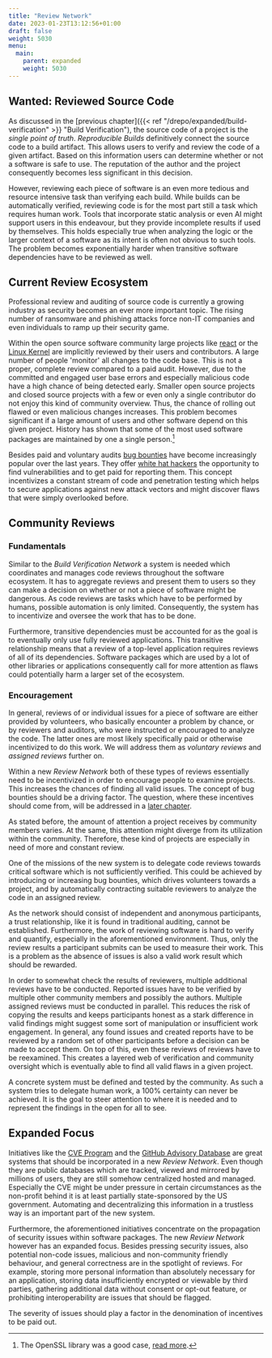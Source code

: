 ```yaml
---
title: "Review Network"
date: 2023-01-23T13:12:56+01:00
draft: false
weight: 5030
menu:
  main:
    parent: expanded
    weight: 5030
---
```


## Wanted: Reviewed Source Code

<!-- TODO what is a review in the current context?-->

As discussed in the [previous
chapter]({{< ref "/drepo/expanded/build-verification" >}} "Build Verification"),
the source code of a project is the _single point of truth_. _Reproducible
Builds_ definitively connect the source code to a build artifact. This allows
users to verify and review the code of a given artifact. Based on this
information users can determine whether or not a software is safe to use. The
reputation of the author and the project consequently becomes less significant
in this decision.

<!-- reproducible builds are center stage -->
<!-- the source code becomes the single point of truth -->
<!-- the represents the software people are looking for -->
<!-- authors and the publication of build artifacts becomes less significant -->

However, reviewing each piece of software is an even more tedious and resource
intensive task than verifying each build. While builds can be automatically
verified, reviewing code is for the most part still a task which requires human
work. Tools that incorporate static analysis or even AI might support users in
this endeavour, but they provide incomplete results if used by themselves. This
holds especially true when analyzing the logic or the larger context of a
software as its intent is often not obvious to such tools. The problem becomes
exponentially harder when transitive software dependencies have to be reviewed
as well.

## Current Review Ecosystem

Professional review and auditing of source code is currently a growing industry
as security becomes an ever more important topic. The rising number of
ransomware and phishing attacks force non-IT companies and even individuals to
ramp up their security game.

Within the open source software community large projects like
[react](https://github.com/facebook/react "react") or the
[Linux Kernel](https://kernel.org/ "Linux Kernel") are implicitly reviewed by
their users and contributors. A large number of people 'monitor' all changes to
the code base. This is not a proper, complete review compared to a paid audit.
However, due to the committed and engaged user base errors and especially
malicious code have a high chance of being detected early. Smaller open source
projects and closed source projects with a few or even only a single contributor
do not enjoy this kind of community overview. Thus, the chance of rolling out
flawed or even malicious changes increases. This problem becomes significant if
a large amount of users and other software depend on this given project. History
has shown that some of the most used software packages are maintained by one a
single person.[^heartbleed]

[^heartbleed]:
    The OpenSSL library was a good case,
    [read more](https://it.slashdot.org/story/14/05/03/0129250/free-can-make-you-bleed-the-underresourced-open-source).

Besides paid and voluntary audits
[bug bounties](https://en.wikipedia.org/wiki/Bug_bounty_program "Bug Bounty Program")
have become increasingly popular over the last years. They offer
[white hat hackers](<https://en.wikipedia.org/wiki/White_hat_(computer_security)> "White Hat")
the opportunity to find vulnerabilities and to get paid for reporting them. This
concept incentivizes a constant stream of code and penetration testing which
helps to secure applications against new attack vectors and might discover flaws
that were simply overlooked before.

<!-- unlike build verification, source code still needs human reviews to catch bugs, especially at larger scopes and contexts -->
<!-- static analysis and other automated tools, even with ai are not sufficient -->
<!-- thus (professional) reviews are needed especially for critical applications -->
<!-- and again, transitive dependencies are essential elements on which larger projects are built on -->

<!-- code of large projects is under 'implicit' review by all of their users, they vet commits, contribute code etc. -->
<!-- smaller projects are sometimes only maintained by just a couple of people max, they don't receive these kind of reviews and attention but are used in some major projects -->

<!-- as security becomes ever more important, bug bounties and security engineers become a valid 'thing' -->
<!-- bug boundty programs by companies or projects like immunify or code4arena become popular. -->

<!-- all projects that are actually in use by a lot of people need (constant) reviews -->
<!-- current programs are voluntary or somehow organized by the authors, also the efforts that are invested in reviews do not mirror the importance of a given project within a ecosystem -->

## Community Reviews

### Fundamentals

Similar to the _Build Verification Network_ a system is needed which coordinates
and manages code reviews throughout the software ecosystem. It has to aggregate
reviews and present them to users so they can make a decision on whether or not
a piece of software might be dangerous. As code reviews are tasks which have to
be performed by humans, possible automation is only limited. Consequently, the
system has to incentivize and oversee the work that has to be done.

Furthermore, transitive dependencies must be accounted for as the goal is to
eventually only use fully reviewed applications. This transitive relationship
means that a review of a top-level application requires reviews of all of its
dependencies. Software packages which are used by a lot of other libraries or
applications consequently call for more attention as flaws could potentially
harm a larger set of the ecosystem.

### Encouragement

In general, reviews of or individual issues for a piece of software are either
provided by volunteers, who basically encounter a problem by chance, or by
reviewers and auditors, who were instructed or encouraged to analyze the code.
The latter ones are most likely specifically paid or otherwise incentivized to
do this work. We will address them as _voluntary reviews_ and _assigned reviews_
further on.

Within a new _Review Network_ both of these types of reviews essentially need to
be incentivized in order to encourage people to examine projects. This increases
the chances of finding all valid issues. The concept of bug bounties should be a
driving factor. The question, where these incentives should come from, will be
addressed in a [later chapter](TODO).

As stated before, the amount of attention a project receives by community
members varies. At the same, this attention might diverge from its utilization
within the community. Therefore, these kind of projects are especially in need
of more and constant review.

One of the missions of the new system is to delegate code reviews towards
critical software which is not sufficiently verified. This could be achieved by
introducing or increasing bug bounties, which drives volunteers towards a
project, and by automatically contracting suitable reviewers to analyze the code
in an assigned review.

As the network should consist of independent and anonymous participants, a trust
relationship, like it is found in traditional auditing, cannot be established.
Furthermore, the work of reviewing software is hard to verify and quantify,
especially in the aforementioned environment. Thus, only the review results a
participant submits can be used to measure their work. This is a problem as the
absence of issues is also a valid work result which should be rewarded.

In order to somewhat check the results of reviewers, multiple additional reviews
have to be conducted. Reported issues have to be verified by multiple other
community members and possibly the authors. Multiple assigned reviews must be
conducted in parallel. This reduces the risk of copying the results and keeps
participants honest as a stark difference in valid findings might suggest some
sort of manipulation or insufficient work engagement. In general, any found
issues and created reports have to be reviewed by a random set of other
participants before a decision can be made to accept them. On top of this, even
these reviews of reviews have to be reexamined. This creates a layered web of
verification and community oversight which is eventually able to find all valid
flaws in a given project.

A concrete system must be defined and tested by the community. As such a system
tries to delegate human work, a 100% certainty can never be achieved. It is the
goal to steer attention to where it is needed and to represent the findings in
the open for all to see.

## Expanded Focus

Initiatives like the
[CVE Program](https://cve.mitre.org/ "Common Vulnerabilities and Exposures") and
the
[GitHub Advisory Database](https://github.com/advisories "GitHub Advisory Database")
are great systems that should be incorporated in a new _Review Network_. Even
though they are public databases which are tracked, viewed and mirrored by
millions of users, they are still somehow centralized hosted and managed.
Especially the CVE might be under pressure in certain circumstances as the
non-profit behind it is at least partially state-sponsored by the US government.
Automating and decentralizing this information in a trustless way is an
important part of the new system.

Furthermore, the aforementioned initiatives concentrate on the propagation of
security issues within software packages. The new _Review Network_ however has
an expanded focus. Besides pressing security issues, also potential non-code
issues, malicious and non-community friendly behaviour, and general correctness
are in the spotlight of reviews. For example, storing more personal information
than absolutely necessary for an application, storing data insufficiently
encrypted or viewable by third parties, gathering additional data without
consent or opt-out feature, or prohibiting interoperability are issues that
should be flagged.

The severity of issues should play a factor in the denomination of incentives to
be paid out.

<!-- creation of a system or network which allows everyone to contribute to the security of software while sharing the efforts with dependencies -->
<!-- inventivization of finding errors and bugs not only in top level projects but also their transitive dependencies -->
<!-- shared dependencies will receive higher amount of attention than before -->

<!-- reviews from volunteers (free?/bounty?) and 'contracted' peers (incentivized) are aggregated -->
<!-- multiple contracted peers are selected randomly to review a piece of code/new release -->
<!-- they need to be qualified, e.g. know the language or/and know project, topic/industry -->
<!-- must submit report containing bugs,flaws,security issues, etc if any found and work done: scans + reports -->

<!-- the results of reviews: flaws, bugs, errors, security issues, must (eventually) be shared in public and attached to releases -->
<!-- CVE and similar initiatives already do this, but it is still somewhat centralized and only focused on security issues -->

<!-- it is up to the community to find or build a system that works -->
